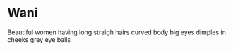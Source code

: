 # Wani
Beautiful women having long straigh hairs curved body big eyes dimples in cheeks grey eye balls 
